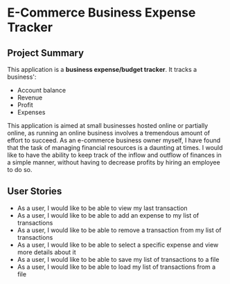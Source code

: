# E-Commerce Business Expense Tracker

## Project Summary

This application is a **business expense/budget tracker**. It tracks a business':

* Account balance
* Revenue
* Profit
* Expenses

This application is aimed at small businesses hosted online or partially online, as running an online business involves
a tremendous amount of effort to succeed. As an e-commerce business owner myself, I have found that the task of managing
financial resources is a daunting at times. I would like to have the ability to keep track of the inflow and outflow of 
finances in a simple manner, without having to decrease profits by hiring an employee to do so.

## User Stories

* As a user, I would like to be able to view my last transaction
* As a user, I would like to be able to add an expense to my list of transactions
* As a user, I would like to be able to remove a transaction from my list of transactions
* As a user, I would like to be able to select a specific expense and view more details about it
* As a user, I would like to be able to save my list of transactions to a file
* As a user, I would like to be able to load my list of transactions from a file

